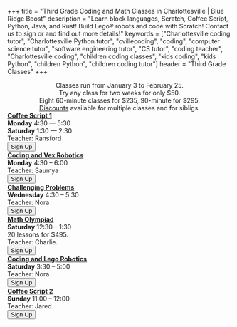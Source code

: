 +++
title = "Third Grade Coding and Math Classes in Charlottesville | Blue Ridge Boost"
description = "Learn block languages, Scratch, Coffee Script, Python, Java, and Rust! Build Lego&reg; robots and code with Scratch! Contact us to sign or and find out more details!"
keywords = ["Charlottesville coding tutor", "Charlottesville Python tutor", "cvillecoding", "coding", "computer science tutor", "software engineering tutor", "CS tutor", "coding teacher", "Charlottesville coding", "children coding classes", "kids coding", "kids Python", "children Python", "children coding tutor"]
header = "Third Grade Classes"
+++
<div class="container px-2">
    <div class="row  justify-content-center">
        <div class="col-12 p-2 darknote">
            <center>
            Classes run from January 3 to February 25. <span class="below-md"><br></span>
            Try any class for two weeks for only $50. <span class="below-md"><br></span>
            Eight 60-minute classes for $235, 90-minute for $295.<br>
            <a href="/discounts">Discounts</a> available for multiple classes and for sibligs.
            </center>
        </div>
    </div>
    <div class="row">
        <div class="col-12">
            <div class="d-flex flex-wrap justify-content-evenly gap-3">
                <div>
                    <a href="/class/coding/tweens-coffee-script"><b>Coffee Script 1</b></a> <br>
                    <b>Monday</b> 4:30 &mdash; 5:30<br>
                    <b>Saturday</b> 1:30 &mdash; 2:30<br>
                    Teacher: Ransford<br>
                    <a href="https://winter-24-coffee-script-part1.cheddarup.com"><button class="button-8s" role="button">Sign Up</button></a>
                </div>
                <div>
                    <a href="/class/coding/computational-thinking-vexiq"><b>Coding and Vex Robotics</b></a> <br>
                    <b>Monday</b> 4:30 &ndash; 6:00<br>
                    Teacher: Saumya<br>
                        <a href="https://winter-24-vexiq.cheddarup.com"><button class="button-8s" role="button">Sign Up</button></a>
                </div>
                <div>
                    <b><a href="/class/math/challenging-math">Challenging Problems</a></b></br>
                    <b>Wednesday</b> 4:30 &ndash; 5:30<br>
                    Teacher: Nora<br>
                    <a href="https://winter-24-third-grade.cheddarup.com"><button class="button-8s" role="button">Sign Up</button></a>
                </div>
                <div>
                    <a href="/class/math/math-olympiad/"><b>Math Olympiad</b></a><br>
                    <b>Saturday</b> 12:30 &ndash; 1:30<br>
                    20 lessons for $495. <br>
                    Teacher: Charlie.<br>
                    <a href="https://competition-math-grades-4-to-6.cheddarup.com" class="btn-small">
                        <button class="button-8s" role="button">Sign Up</button></a>
                </div>
                <div>
                    <a href="/class/coding/computational-thinking-spike"><b>Coding and Lego Robotics</b></a> <br>
                    <b>Saturday</b> 3:30 &ndash; 5:00<br>
                    Teacher: Nora<br>
                    <a href="https://winter-24-spike.cheddarup.com"><button class="button-8s" role="button">Sign Up</button></a>
                </div>
                <div>
                    <a href="/class/coding/tweens-coffee-script"><b>Coffee Script 2</b></a> <br>
                    <b>Sunday</b> 11:00 &ndash; 12:00<br>
                    Teacher: Jared<br>
                    <a href="https://winter-24-coffee-script-part2.cheddarup.com">
                            <button class="button-8s" role="button">Sign Up</button></a>
                </div>
            </div>
        </div>
    </div>
</div>
